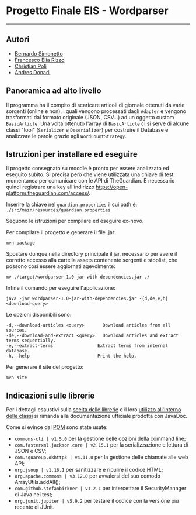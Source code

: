 # Progetto Finale EIS - Wordparser

---

## Autori

- [Bernardo Simonetto](mailto:bernardo.simonetto@studenti.unipd.it)
- [Francesco Elia Rizzo](mailto:francescoelia.rizzo@studenti.unipd.it)
- [Christian Poli](mailto:christian.poli.1@studenti.unipd.it)
- [Andres Donadi](mailto:andres.donadi@studenti.unipd.it)

## Panoramica ad alto livello

Il programma ha il compito di scaricare articoli di giornale ottenuti da varie sorgenti (online e non), i quali 
vengono processati dagli ```Adapter``` e vengono trasformati dal formato originale (JSON, CSV...) ad un oggetto custom ```BasicArticle```.
Una volta ottenuto l'array di ```BasicArticle``` ci si serve di alcune classi "tool" (```Serializer``` e ```Deserializer```) 
per costruire il Database e analizzare le parole grazie agli ```WordCountStrategy```.

## Istruzioni per installare ed eseguire

Il progetto consegnato su moodle è pronto per essere analizzato ed eseguito subito.
Si precisa però che viene utilizzata una chiave di test momentanea per comunicare con le API di TheGuardian.
È necessario quindi registrare una key all'indirizzo https://open-platform.theguardian.com/access/.

Inserire la chiave nel ```guardian.properties``` il cui path è:
```./src/main/resources/guardian.properties```

Seguono le istruzioni per compilare ed eseguire ex-novo.

Per compilare il progetto e generare il file .jar:

```
mvn package
```

Spostare dunque nella directory principale il jar, necessario per avere il corretto accesso alla cartella assets
contenente sorgenti e stoplist, che possono così essere aggiornati agevolmente:

```
mv ./target/wordparser-1.0-jar-with-dependencies.jar ./
```

Infine il comando per eseguire l'applicazione:

```
java -jar wordparser-1.0-jar-with-dependencies.jar -{d,de,e,h} <download-query>
```

Le opzioni disponibili sono:

```
-d,--download-articles <query>       Download articles from all sources.
-de,--download-and-extract <query>   Download articles and extract terms sequentially.
-e,--extract-terms                 Extract terms from internal database.
-h,--help                          Print the help.
```

Per generare il site del progetto:

```
mvn site
```

## Indicazioni sulle librerie

Per i dettagli esaustivi sulla [scelta delle librerie](./site/dependencies.html) e il loro [utilizzo all'interno
delle classi](./site/apidocs/index.html) si rimanda alla documentazione ufficiale prodotta con JavaDoc.

Come si evince dal [POM](./pom.xml) sono state usate:

- ```commons-cli | v1.5.0``` per la gestione delle opzioni della command line;
- ```com.fasterxml.jackson.core | v2.15.1``` per la serializzazione e lettura di JSON e CSV;
- ```com.squareup.okhttp3 | v4.11.0``` per la gestione delle chiamate alle web API;
- ```org.jsoup | v1.16.1``` per sanitizzare e ripulire il codice HTML;
- ```org.apache.commons | v3.12.0``` per avvalersi del suo comodo ArrayUtils.addAll();
- ```com.github.stefanbirkner | v1.2.1``` per intercettare il SecurityManager di Java nei test;
- ```org.junit.jupiter | v5.9.2``` per testare il codice con la versione più recente di JUnit.